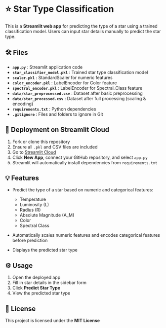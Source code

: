 # ⭐ Star Type Classification

This is a **Streamlit web app** for predicting the type of a star using a trained classification model. Users can input star details manually to predict the star type.



## 🛠️ Files

* **`app.py`** : Streamlit application code
* **`star_classifier_model.pkl`** : Trained star type classification model
* **`scaler.pkl`** : StandardScaler for numeric features
* **`color_encoder.pkl`** : LabelEncoder for Color feature
* **`spectral_encoder.pkl`** : LabelEncoder for Spectral\_Class feature
* **`data/star_preprocessed.csv`** : Dataset after basic preprocessing
* **`data/star_processed.csv`** : Dataset after full processing (scaling & encoding)
* **`requirements.txt`** : Python dependencies
* **`.gitignore`** : Files and folders to ignore in Git



## 🚀 Deployment on Streamlit Cloud

1. Fork or clone this repository
2. Ensure all `.pkl` and CSV files are included
3. Go to [Streamlit Cloud](https://share.streamlit.io/)
4. Click **New App**, connect your GitHub repository, and select `app.py`
5. Streamlit will automatically install dependencies from `requirements.txt`



## 💡 Features

* Predict the type of a star based on numeric and categorical features:

  * Temperature
  * Luminosity (L)
  * Radius (R)
  * Absolute Magnitude (A\_M)
  * Color
  * Spectral Class
* Automatically scales numeric features and encodes categorical features before prediction
* Displays the predicted star type



## ⚙️ Usage

1. Open the deployed app
2. Fill in star details in the sidebar form
3. Click **Predict Star Type**
4. View the predicted star type



## 📄 License

This project is licensed under the **MIT License**


